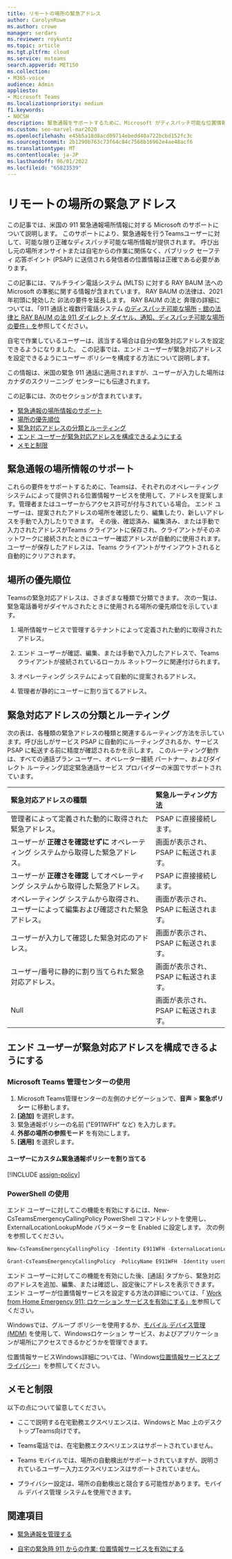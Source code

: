 ```yaml
---
title: リモートの場所の緊急アドレス
author: CarolynRowe
ms.author: crowe
manager: serdars
ms.reviewer: roykuntz
ms.topic: article
ms.tgt.pltfrm: cloud
ms.service: msteams
search.appverid: MET150
ms.collection:
- M365-voice
audience: Admin
appliesto:
- Microsoft Teams
ms.localizationpriority: medium
f1.keywords:
- NOCSH
description: 緊急通報をサポートするために、Microsoft がディスパッチ可能な位置情報をサポートする方法について説明します。
ms.custom: seo-marvel-mar2020
ms.openlocfilehash: e45b5a18d8acd09714ebedd40a722bcbd152fc3c
ms.sourcegitcommit: 2b1290b763c73f64c84c7568b16962e4ae48acf6
ms.translationtype: MT
ms.contentlocale: ja-JP
ms.lasthandoff: 06/01/2022
ms.locfileid: "65823539"
---
```

# <a name="emergency-addresses-for-remote-locations"></a>リモートの場所の緊急アドレス

この記事では、米国の 911 緊急通報場所情報に対する Microsoft のサポートについて説明します。 このサポートにより、緊急通報を行うTeamsユーザーに対して、可能な限り正確なディスパッチ可能な場所情報が提供されます。 呼び出し元の場所オンサイトまたは自宅からの作業に関係なく、パブリック セーフティ 応答ポイント (PSAP) に送信される発信者の位置情報は正確である必要があります。

この記事には、マルチライン電話システム (MLTS) に対する RAY BAUM 法への Microsoft の準拠に関する情報が含まれています。 RAY BAUM の法律は、2021 年初頭に発効した 卯法の要件を延長します。 RAY BAUM の法と 奔理の詳細については、「911 通話と複数行電話システム [のディスパッチ可能な場所](https://www.fcc.gov/911-dispatchable-location) [- 舘の法律と RAY BAUM の法 911 ダイレクト ダイヤル、通知、ディスパッチ可能な場所の要件」を](https://www.fcc.gov/mlts-911-requirements)参照してください。 

自宅で作業しているユーザーは、該当する場合は自分の緊急対応アドレスを設定できるようになりました。 この記事では、エンド ユーザーが緊急対応アドレスを設定できるようにユーザー ポリシーを構成する方法について説明します。

この情報は、米国の緊急 911 通話に適用されますが、ユーザーが入力した場所はカナダのスクリーニング センターにも伝達されます。

この記事には、次のセクションが含まれています。

- [緊急通報の場所情報のサポート](#support-for-emergency-calling-location-information)
- [場所の優先順位](#location-precedence)
- [緊急対応アドレスの分類とルーティング](#emergency-address-classification-and-routing)
- [エンド ユーザーが緊急対応アドレスを構成できるようにする](#enable-end-users-to-configure-their-emergency-address)
- [メモと制限](#notes-and-restrictions)


## <a name="support-for-emergency-calling-location-information"></a>緊急通報の場所情報のサポート

これらの要件をサポートするために、Teamsは、それぞれのオペレーティング システムによって提供される位置情報サービスを使用して、アドレスを提案します。管理者またはユーザーからアクセス許可が付与されている場合。 エンド ユーザーは、提案されたアドレスの場所を確認したり、編集したり、新しいアドレスを手動で入力したりできます。 その後、確認済み、編集済み、または手動で入力されたアドレスがTeams クライアントに保存され、クライアントがそのネットワークに接続されたときにユーザー確認アドレスが自動的に使用されます。 ユーザーが保存したアドレスは、Teams クライアントがサインアウトされると自動的にクリアされます。


## <a name="location-precedence"></a>場所の優先順位

Teamsの緊急対応アドレスは、さまざまな種類で分類できます。 次の一覧は、緊急電話番号がダイヤルされたときに使用される場所の優先順位を示しています。

1. 場所情報サービスで管理するテナントによって定義された動的に取得されたアドレス。

2. エンド ユーザーが確認、編集、または手動で入力したアドレスで、Teams クライアントが接続されているローカル ネットワークに関連付けられます。

3. オペレーティング システムによって自動的に提案されるアドレス。

4. 管理者が静的にユーザーに割り当てるアドレス。


## <a name="emergency-address-classification-and-routing"></a>緊急対応アドレスの分類とルーティング

次の表は、各種類の緊急アドレスの種類と関連するルーティング方法を示しています。呼び出しがサービス PSAP に自動的にルーティングされるか、サービス PSAP に転送する前に精度が確認されるかを示します。 このルーティング動作は、すべての通話プラン ユーザー、オペレーター接続 パートナー、およびダイレクト ルーティング認定緊急通話サービス プロバイダーの米国でサポートされています。


| 緊急対応アドレスの種類 | 緊急ルーティング方法 |
| :------------| :-------|
| 管理者によって定義された動的に取得された緊急アドレス。 | PSAP に直接接続します。 |
| ユーザーが **正確さを確認せずに** オペレーティング システムから取得した緊急アドレス。 | 画面が表示され、PSAP に転送されます。 |
| ユーザーが **正確さを確認** してオペレーティング システムから取得した緊急アドレス。| PSAP に直接接続します。 |
| オペレーティング システムから取得され、ユーザーによって編集および確認された緊急アドレス。 | 画面が表示され、PSAP に転送されます。 |
| ユーザーが入力して確認した緊急対応のアドレス。 | 画面が表示され、PSAP に転送されます。 |
| ユーザー/番号に静的に割り当てられた緊急対応アドレス。 | 画面が表示され、PSAP に転送されます。 |
| Null | 画面が表示され、PSAP に転送されます。 |


## <a name="enable-end-users-to-configure-their-emergency-address"></a>エンド ユーザーが緊急対応アドレスを構成できるようにする

### <a name="using-the-microsoft-teams-admin-center"></a>Microsoft Teams 管理センターの使用

1. Microsoft Teams管理センターの左側のナビゲーションで、**音声** > **緊急ポリシー** に移動します。
2. **[追加]** を選択します。
3. 緊急通報ポリシーの名前 ("E911WFH" など) を入力します。
4. **外部の場所の参照モード** を有効にします。
5. **[適用]** を選択します。

#### <a name="assign-a-custom-emergency-calling-policy-to-users"></a>ユーザーにカスタム緊急通報ポリシーを割り当てる

[!INCLUDE [assign-policy](includes/assign-policy.md)]

### <a name="using-powershell"></a>PowerShell の使用

エンド ユーザーに対してこの機能を有効にするには、New-CsTeamsEmergencyCallingPolicy PowerShell コマンドレットを使用し、ExternalLocationLookupMode パラメーターを Enabled に設定します。 次の例を参照してください。 


``` PowerShell
New-CsTeamsEmergencyCallingPolicy -Identity E911WFH -ExternalLocationLookupMode Enabled
```

```PowerShell
Grant-CsTeamsEmergencyCallingPolicy -PolicyName E911WFH -Identity user@contoso.com
```

エンド ユーザーに対してこの機能を有効にした後、[通話] タブから、緊急対応のアドレスを追加、編集、または確認し、設定後にアドレスを表示できます。 エンド ユーザーが位置情報サービスを設定する方法の詳細については、「 [Work from Home Emergency 911: ロケーション サービスを有効にする」を](https://support.microsoft.com/office/work-from-home-emergency-911-enable-location-services-583dd649-87fc-4b23-aed6-f4e2279297f9?storagetype=live)参照してください。

Windowsでは、グループ ポリシーを使用するか、[モバイル デバイス管理 (MDM)](/windows/client-management/mdm/policy-csp-privacy#privacy-letappsaccesslocation) を使用して、Windowsロケーション サービス、およびアプリケーションが場所にアクセスできるかどうかを管理できます。

位置情報サービスWindows詳細については、「Windows[位置情報サービスとプライバシー](https://support.microsoft.com/windows/windows-location-service-and-privacy-3a8eee0a-5b0b-dc07-eede-2a5ca1c49088)」を参照してください。



## <a name="notes-and-restrictions"></a>メモと制限

以下の点について留意してください。

- ここで説明する在宅勤務エクスペリエンスは、Windowsと Mac 上のデスクトップTeams向けです。

- Teams電話では、在宅勤務エクスペリエンスはサポートされていません。

- Teams モバイルでは、場所の自動検出がサポートされていますが、説明されているユーザー入力エクスペリエンスはサポートされていません。

- プライバシー設定は、場所の自動検出と競合する可能性があります。モバイル デバイス管理 システムを使用できます。


## <a name="related-topics"></a>関連項目

- [緊急通報を管理する](what-are-emergency-locations-addresses-and-call-routing.md)

- [自宅の緊急時 911 からの作業: 位置情報サービスを有効にする](https://support.microsoft.com/office/work-from-home-emergency-911-enable-location-services-583dd649-87fc-4b23-aed6-f4e2279297f9?storagetype=live)

